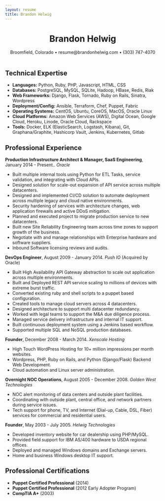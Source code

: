 ```yaml
---
layout: resume
title: Brandon Helwig
---
```


<h1 style="text-align:center;">Brandon Helwig</h1>
<div style="text-align:center;">
  Broomfield, Colorado &bull; resume@brandonhelwig.com &bull; (303) 747-4070
</div>
<br />

## Technical Expertise  

* **Languages:** Python, Ruby, PHP, Javascript, HTML, CSS
* **Databases:** PostgreSQL, MySQL, SQLite, Hadoop, HBase, Redis, Riak
* **Web Frameworks:** Django, Flask, Tornado, Ruby on Rails, Sinatra, Wordpress
* **Deployment/Config:** Ansible, Terraform, Chef, Puppet, Fabric
* **Operating Systems:** CentOS, Ubuntu, CoreOS, MacOS, Oracle Linux
* **Cloud Platforms:** Amazon Web Services (AWS), Digital Ocean, Google Cloud, Heroku, Linode, Oracle Cloud, Rackspace
* **Tools:** Docker, ELK (ElasticSearch, Logstash, Kibana), Git, Graphana/Graphite, Hashicorp Vault, Jenkins, Kubernetes, Gitlab

## Professional Experience


**Production Infrastructure Architect & Manager, SaaS Engineering**, January 2014 - Present.. *Oracle*
  * Built multiple internal tools using Python for ETL Tasks, service validation, and integrating with Cloud APIs.
 * Designed solution for scale-out expansion of API service across multiple datacenters.
  * Designed and implemented CI/CD solution to automate deployment across multiple legacy and cloud native environments.
  * Security hardening of services with architecture changes, web application firewalls and active DDoS mitigation.
  * Planned and executed project to migrate production service to new datacenters.
  * Built new Site Reliability Engineering team across time zones to support growth of the business.
  * Negotiate with and manage relationships with Enterprise hardware and software suppliers.
  * Inbound Software licensing reviews and audits.

**DevOps Engineer**, August 2009 - January 2014. *Push IO* (Acquired by Oracle)

  * Built High Availability API Gateway abstraction to scale out application across multiple environments.
  * Built and Deployed REST API service scaling to millions of devices with extreme burst traffic.
  * Converted existing ruby and shell scripts to a puppet based configuration.
  * Created tools to manage cloud servers across 4 datacenters.
  * Designed architecture to support multi datacenter redundancy.
  * Worked with legal teams to support the M&A due diligence process.
  * Managed service delivery infrastructure and internal IT support.
  * Built continuous deployment system using a Jenkins based workflow.
  * Supported multiple SQL and NoSQL production databases.

**Founder**, December 2008 - March 2014. *Xenscale Hosting*

  * High Touch WordPress Hosting for 10+ million impressions per month websites.
  * Wordpress, PHP, Ruby on Rails, and Python (Django/Flask) Backend Web Development.
  * Cloud automation and Linux server administration.

**Overnight NOC Operations**, August 2005 - December 2008. *Golden West Technologies*

  * NOC alert monitoring of data centers and outside plant facilities.
  * Coordinating with outside plant, central office, and network partners during service issues.
  * Tech support for phone, TV, and Internet (Dial-up, Cable, DSL, Fiber) services for commercial and residential users.

**Founder**, May 2003 - July 2005. *Helwig Technologies*

  * Developed inventory website for car dealership using PHP/MySQL.
  * Provided field support for IBM AS/400 hardware to USDA regional offices.
  * Deployed and managed Windows domains and Exchange servers.
  * Home and business Windows desktop IT support.


## Professional Certifications
  * **Puppet Certified Professional** (2014)
  * **Puppet Certified Professional** (2012 Early Adopter Program)
  * **CompTIA A+** (2003)
